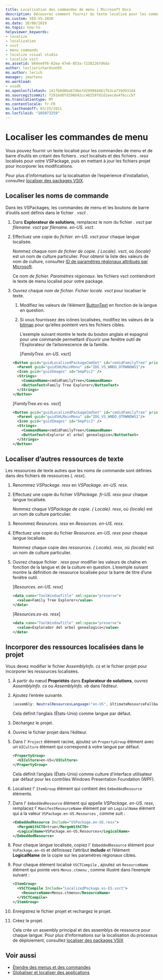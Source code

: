 ```yaml
---
title: Localisation des commandes de menu | Microsoft Docs
description: Découvrez comment fournir du texte localisé pour les commandes de menu et de barre d’outils en créant des fichiers. vsct localisés et des fichiers. resx localisés pour votre VSPackage.
ms.custom: SEO-VS-2020
ms.date: 10/08/2019
ms.topic: how-to
helpviewer_keywords:
- localize
- localization
- vsct
- menu commands
- localize visual studio
- localize vsct
ms.assetid: b04ee0f6-82ea-47e6-853a-72382267d6da
author: leslierichardson95
ms.author: lerich
manager: jmartens
ms.workload:
- vssdk
ms.openlocfilehash: 141fb0d8ba6746e7d299984461fb3ca739d931d4
ms.sourcegitcommit: f2916d8fd296b92cc402597d1d1eecda4f6cccbf
ms.translationtype: MT
ms.contentlocale: fr-FR
ms.lasthandoff: 03/25/2021
ms.locfileid: "105073259"
---
```

# <a name="localize-menu-commands"></a>Localiser les commandes de menu

Vous pouvez fournir un texte localisé pour les commandes de menu et de barre d’outils en créant des fichiers *. vsct* localisés et des fichiers *. resx* localisés pour votre VSPackage, puis en mettant à jour les fichiers projet pour incorporer les modifications.

Pour plus d’informations sur la localisation de l’expérience d’installation, consultez [localiser des packages VSIX](../extensibility/localizing-vsix-packages.md).

## <a name="localize-command-names"></a>Localiser les noms de commande

Dans les VSPackages, les commandes de menu et les boutons de barre d’outils sont définis dans le fichier *. vsct* .

1. Dans **Explorateur de solutions**, remplacez le nom du fichier *. vsct* par *filename. vsct* par *filename. en-US. vsct*.

2. Effectuez une copie du *fichier. en-US. vsct* pour chaque langue localisée.

    Nommez chaque *nom de fichier de copie. { Locale}. vsct*, où *{locale}* est un nom de culture particulier. Pour obtenir la liste des valeurs de nom de culture, consultez [ID de paramètres régionaux attribués par Microsoft](/windows/uwp/publish/supported-languages).

    Ce *nom de fichier. Paramètres régionaux.* les fichiers vsct contiendront le texte de menu localisé pour votre package.

3. Ouvrez chaque *nom de fichier. Fichier locale. vsct* pour localiser le texte.

   1. Modifiez les valeurs de l’élément [ButtonText](../extensibility/buttontext-element.md) en fonction de la langue en question.

   2. Si vous fournissez des icônes localisées, modifiez les valeurs de la [bitmap](../extensibility/bitmap-element.md) pour qu’elles pointent vers les fichiers cibles.

      L’exemple suivant montre le texte du bouton anglais et espagnol pour une commande permettant d’ouvrir une fenêtre outil de l’Explorateur de l’arborescence de la famille.

      [*FamilyTree. en-US. vsct*]

   ```xml
   <Button guid="guidLocalizedPackageCmdSet" id="cmdidFamilyTree" priority="0x0100" type="Button">
     <Parent guid="guidSHLMainMenu" id="IDG_VS_WNDO_OTRWNDWS1"/>
     <Icon guid="guidImages" id="bmpPic2" />
     <Strings>
       <CommandName>cmdidFamilyTree</CommandName>
       <ButtonText>Family Tree Explorer</ButtonText>
     </Strings>
   </Button>
   ```

    [*FamilyTree.es-es. vsct*]

   ```xml
   <Button guid="guidLocalizedPackageCmdSet" id="cmdidFamilyTree" priority="0x0100" type="Button">
     <Parent guid="guidSHLMainMenu" id="IDG_VS_WNDO_OTRWNDWS1"/>
     <Icon guid="guidImages" id="bmpPic2" />
     <Strings>
       <CommandName>cmdidFamilyTree</CommandName>
       <ButtonText>Explorar el arbol genealogico</ButtonText>
     </Strings>
   </Button>
   ```

## <a name="localize-other-text-resources"></a>Localiser d’autres ressources de texte

Les ressources de texte autres que les noms de commande sont définies dans des fichiers de ressources (*. resx*).

1. Renommez *VSPackage. resx* en *VSPackage. en-US. resx*.

2. Effectuez une copie du fichier *VSPackage. fr-US. resx* pour chaque langue localisée.

     Nommez chaque *VSPackage de copie. { Locale}. resx*, où *{locale}* est un nom de culture particulier.

3. Renommez *Resources. resx* en *Resources. en-US. resx*.

4. Effectuez une copie du fichier *Resources. en-US. resx* pour chaque langue localisée.

     Nommez chaque copie des *ressources. { Locale}. resx*, où *{locale}* est un nom de culture particulier.

5. Ouvrez chaque fichier *. resx* pour modifier les valeurs de chaîne en fonction de la langue et de la culture en question. L’exemple suivant montre la définition de ressource localisée pour la barre de titre d’une fenêtre outil.

     [*Resources. en-US. resx*]

    ```xml
    <data name="ToolWindowTitle" xml:space="preserve">
      <value>Family Tree Explorer</value>
    </data>
    ```

     [*Resources.es-es. resx*]

    ```xml
    <data name="ToolWindowTitle" xml:space="preserve">
      <value>Explorador del arbol genealogico</value>
    </data>
    ```

## <a name="incorporate-localized-resources-into-the-project"></a>Incorporer des ressources localisées dans le projet

Vous devez modifier le fichier *AssemblyInfo. cs* et le fichier projet pour incorporer les ressources localisées.

1. À partir du nœud **Propriétés** dans **Explorateur de solutions**, ouvrez *AssemblyInfo. cs* ou *AssemblyInfo. vb* dans l’éditeur.

2. Ajoutez l’entrée suivante.

    ```csharp
    [assembly: NeutralResourcesLanguage("en-US", UltimateResourceFallbackLocation.Satellite)]
    ```

     Cela définit l’anglais (États-Unis) comme langue par défaut.

3. Déchargez le projet.

4. Ouvrez le fichier projet dans l’éditeur.

5. Dans l' `Project` élément racine, ajoutez un `PropertyGroup` élément avec un `UICulture` élément qui correspond à votre langue par défaut.

    ```xml
    <PropertyGroup>
      <UICulture>en-US</UICulture>
    </PropertyGroup>
    ```

     Cela définit l’anglais (États-Unis) comme culture d’interface utilisateur par défaut pour les contrôles Windows Presentation Foundation (WPF).

6. Localisez l' `ItemGroup` élément qui contient des `EmbeddedResource` éléments.

7. Dans l' `EmbeddedResource` élément qui appelle *VSPackage. en-US. resx*, remplacez l' `ManifestResourceName` élément par un `LogicalName` élément qui a la valeur `VSPackage.en-US.Resources` , comme suit :

    ```xml
    <EmbeddedResource Include="VSPackage.en-US.resx">
      <MergeWithCTO>true</MergeWithCTO>
      <LogicalName>VSPackage.en-US.Resources</LogicalName>
    </EmbeddedResource>
    ```

8. Pour chaque langue localisée, copiez l'  `EmbeddedResource` élément pour `VsPackage.en-US` et définissez l’attribut **include** et l’élément **LogicalName** de la copie sur les paramètres régionaux cibles.

9. Pour chaque élément localisé `VSCTCompile` , ajoutez un `ResourceName` élément qui pointe vers `Menus.ctmenu` , comme illustré dans l’exemple suivant :

    ```xml
    <ItemGroup>
      <VSCTCompile Include="LocalizedPackage.es-ES.vsct">
        <ResourceName>Menus.ctmenu</ResourceName>
      </VSCTCompile>
    </ItemGroup>
    ```

10. Enregistrez le fichier projet et rechargez le projet.

11. Créez le projet.

     Cela crée un assembly principal et des assemblys de ressource pour chaque langue. Pour plus d’informations sur la localisation du processus de déploiement, consultez [localiser des packages VSIX](../extensibility/localizing-vsix-packages.md)

## <a name="see-also"></a>Voir aussi

- [Étendre des menus et des commandes](../extensibility/extending-menus-and-commands.md)
- [Globaliser et localiser des applications](../ide/globalizing-and-localizing-applications.md)
